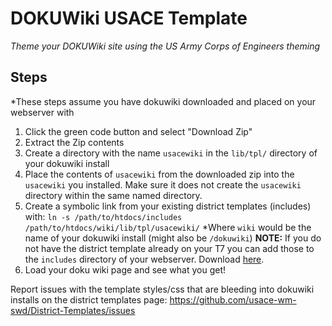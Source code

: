 # DOKUWiki USACE Template
*Theme your DOKUWiki site using the US Army Corps of Engineers theming*

## Steps
*These steps assume you have dokuwiki downloaded and placed on your webserver with 
1. Click the green code button and select "Download Zip"
2. Extract the Zip contents
3. Create a directory with the name `usacewiki` in the `lib/tpl/` directory of your dokuwiki install
4. Place the contents of `usacewiki` from the downloaded zip into the `usacewiki` you installed. Make sure it does not create the `usacewiki` directory within the same named directory.
5. Create a symbolic link from your existing district templates (includes) with:
   ```ln -s /path/to/htdocs/includes /path/to/htdocs/wiki/lib/tpl/usacewiki/```
   *Where `wiki` would be the name of your dokuwiki install (might also be `/dokuwiki`)
   **NOTE:** If you do not have the district template already on your T7 you can add those to the `includes` directory of your webserver. Download [here](https://github.com/usace-wm-swd/District-Templates).
6. Load your doku wiki page and see what you get!

Report issues with the template styles/css that are bleeding into dokuwiki installs on the district templates page:
https://github.com/usace-wm-swd/District-Templates/issues